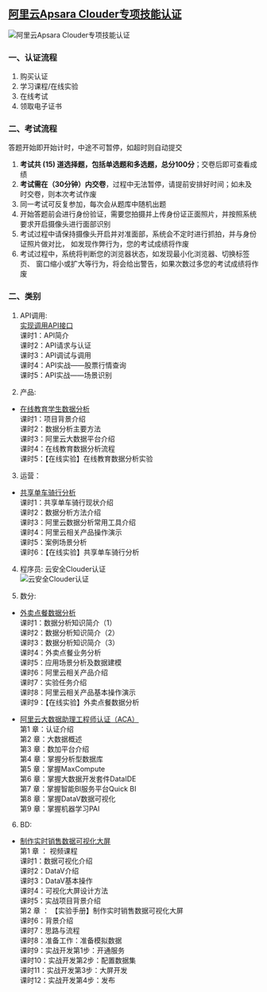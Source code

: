 ## [阿里云Apsara Clouder专项技能认证](https://edu.aliyun.com/certification?spm=5176.11399608.740944.4.a7Vfso)
![阿里云Apsara Clouder专项技能认证](https://note.youdao.com/yws/public/resource/afaff223b414de6429a5c7a214818907/xmlnote/D9436787F89345259A1FB56C22DD292B/27975)
### 一、认证流程
1. 购买认证
2. 学习课程/在线实验
3. 在线考试
4. 领取电子证书

### 二、考试流程  
答题开始即开始计时，中途不可暂停，如超时则自动提交  
1. **考试共 (15) 道选择题，包括单选题和多选题，总分100分**；交卷后即可查看成绩   
2. **考试需在（30分钟）内交卷**，过程中无法暂停，请提前安排好时间；如未及时交卷，则本次考试作废  
3. 同一考试可反复参加，每次会从题库中随机出题  
4. 开始答题前会进行身份验证，需要您拍摄并上传身份证正面照片，并按照系统要求开启摄像头进行面部识别  
5. 考试过程中请保持摄像头开启并对准面部，系统会不定时进行抓拍，并与身份证照片做对比， 如发现作弊行为，您的考试成绩将作废  
6. 考试过程中，系统将判断您的浏览器状态，如发现最小化浏览器、切换标签页、 窗口缩小或扩大等行为，将会给出警告，如果次数过多您的考试成绩将作废  

### 二、类别
1. API调用:  
[实现调用API接口 ](https://edu.aliyun.com/course/416?spm=5176.10731460.0.0.W4uNrG)  
课时1：API简介  
课时2：API请求与认证  
课时3：API调试与调用  
课时4：API实战——股票行情查询  
课时5：API实战——场景识别  

2. 产品:
* [在线教育学生数据分析](https://edu.aliyun.com/course/650/lesson/list?spm=5176.8764728.aliyun-edu-course-tab.2.tRQCwc&previewAs=guest)    
    课时1：项目背景介绍  
    课时2：数据分析主要方法   
    课时3：阿里云大数据平台介绍   
    课时4：在线教育数据分析流程   
    课时5：【在线实验】在线教育数据分析实验   

3. 运营：  
* [共享单车骑行分析](https://edu.aliyun.com/certification/cldd36?spm=5176.8702532.915234.24.F5Gds5)  
课时1：共享单车骑行现状介绍  
课时2：数据分析方法介绍  
课时3：阿里云数据分析常用工具介绍  
课时4：阿里云相关产品操作演示  
课时5：案例场景分析  
课时6：【在线实验】共享单车骑行分析  

4. 程序员: 云安全Clouder认证   
![云安全Clouder认证](https://note.youdao.com/yws/public/resource/afaff223b414de6429a5c7a214818907/xmlnote/6FA7BD45A8FA482E8C7A559E0C0E374C/27962)

5. 数分:
* [外卖点餐数据分析](https://edu.aliyun.com/course/394/lesson/list?spm=5176.8764728.aliyun-edu-course-tab.2.ZhOhDq)  
    课时1：数据分析知识简介（1）  
    课时2：数据分析知识简介（2）  
    课时3：数据分析知识简介（3）  
    课时4：外卖点餐业务分析   
    课时5：应用场景分析及数据建模  
    课时6：阿里云相关产品介绍   
    课时7：实验任务介绍   
    课时8：阿里云相关产品基本操作演示   
    课时9：【在线实验】外卖点餐数据分析

* [阿里云大数据助理工程师认证（ACA）](https://edu.aliyun.com/certification/aca02?spm=5176.8702532.751160.8.Eo1eTA)  
    第1 章：认证介绍  
    第2 章：大数据概述  
    第3 章：数加平台介绍  
    第4 章：掌握分析型数据库  
    第5 章：掌握MaxCompute  
    第6 章：掌握大数据开发套件DataIDE  
    第7 章：掌握智能BI服务平台Quick BI  
    第8 章：掌握DataV数据可视化  
    第9 章：掌握机器学习PAI  

6. BD:  
* [制作实时销售数据可视化大屏](https://edu.aliyun.com/certification/cldd06?spm=5176.8702532.915234.17.F5Gds5)  
    第1 章 ： 视频课程  
    课时1：数据可视化介绍  
    课时2：DataV介绍  
    课时3：DataV基本操作  
    课时4：可视化大屏设计方法  
    课时5：实战项目背景介绍  
    第2 章 ： 【实验手册】制作实时销售数据可视化大屏  
    课时6：背景介绍  
    课时7：思路与流程  
    课时8：准备工作：准备模拟数据   
    课时9：实战开发第1步：开通服务  
    课时10：实战开发第2步：配置数据集  
    课时11：实战开发第3步：大屏开发  
    课时12：实战开发第4步：发布  

